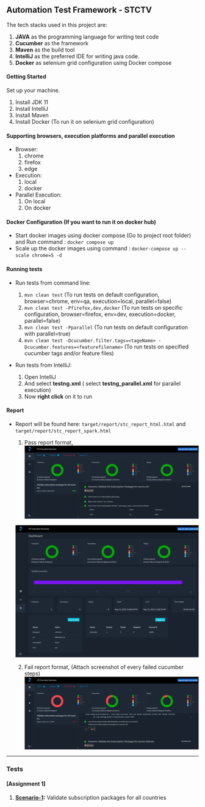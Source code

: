 ## Automation Test Framework - STCTV

The tech stacks used in this project are:
1. **JAVA** as the programming language for writing test code
2. **Cucumber** as the framework
3. **Maven** as the build tool
4. **IntelliJ** as the preferred IDE for writing java code.
5. **Docker** as selenium grid configuration using Docker compose

#### Getting Started
Set up your machine.
1. Install JDK 11
2. Install IntelliJ
3. Install Maven
4. Install Docker (To run it on selenium grid configuration)

#### Supporting browsers, execution platforms and parallel execution
* Browser:
  1. chrome
  2. firefox
  3. edge
* Execution:
  1. local
  2. docker
* Parallel Execution:
  1. On local
  2. On docker

#### Docker Configuration (If you want to run it on docker hub)
* Start docker images using docker compose (Go to project root folder) and Run command : ```docker compose up```
* Scale up the docker images using command : ```docker-compose up --scale chrome=5 -d```

#### Running tests
* Run tests from command line:
  1. ```mvn clean test``` (To run tests on default configuration, browser=chrome, env=qa, execution=local, parallel=false)
  2. ```mvn clean test -Pfirefox,dev,docker``` (To run tests on specific configuration, browser=firefox, env=dev, execution=docker, parallel=false)
  3. ```mvn clean test -Pparallel``` (To run tests on default configuration with parallel=true)
  4. ```mvn clean test -Dcucumber.filter.tags=<tageName> -Dcucumber.features=<featurefilename>``` (To run tests on specified cucumber tags and/or feature files)


* Run tests from IntelliJ:
    1. Open IntelliJ
    2. And select **testng.xml** ( select **testng_parallel.xml** for parallel execution)
    3. Now **right click** on it to run

#### Report
* Report will be found here: ```target/report/stc_report_html.html``` and ```target/report/stc_report_spark.html```
  1. Pass report format,
  ![img.png](img/img.png)  

  ![img_1.png](img/img_1.png)

  2. Fail report format, (Attach screenshot of every failed cucumber steps)
  ![img_2.png](img/img_2.png)

---

### Tests

#### [Assignment 1]
1. **[Scenario-1](https://github.com/sahilt125/AutomationTestFramework-STC/blob/main/src/test/resources/features/validateSubscriptionPackagesForAllCountries.feature#L3):** Validate subscription packages for all countries